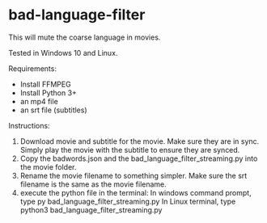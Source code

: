 # bad-language-filter
This will mute the coarse language in movies. 

Tested in Windows 10 and Linux.

Requirements:
- Install FFMPEG
- Install Python 3+
- an mp4 file
- an srt file (subtitles)

Instructions:
1. Download movie and subtitle for the movie. Make sure they are in sync. Simply play the movie with the subtitle to ensure they are synced.
2. Copy the badwords.json and the bad_language_filter_streaming.py into the movie folder.
3. Rename the movie filename to something simpler. Make sure the srt filename is the same as the movie filename.
3. execute the python file in the terminal:
   In windows command prompt, type py bad_language_filter_streaming.py
   In Linux terminal, type python3 bad_language_filter_streaming.py
